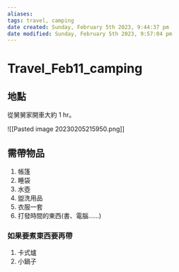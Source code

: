 ```yaml
---
aliases: 
tags: travel, camping
date created: Sunday, February 5th 2023, 9:44:37 pm
date modified: Sunday, February 5th 2023, 9:57:04 pm
---
```


# Travel_Feb11_camping

## 地點

從舅舅家開車大約 1 hr。

![[Pasted image 20230205215950.png]]

## 需帶物品

1. 帳篷
2. 睡袋
3. 水壺
4. 盥洗用品
5. 衣服一套
6. 打發時間的東西(書、電腦……)

### 如果要煮東西要再帶

1. 卡式爐
2. 小鍋子
